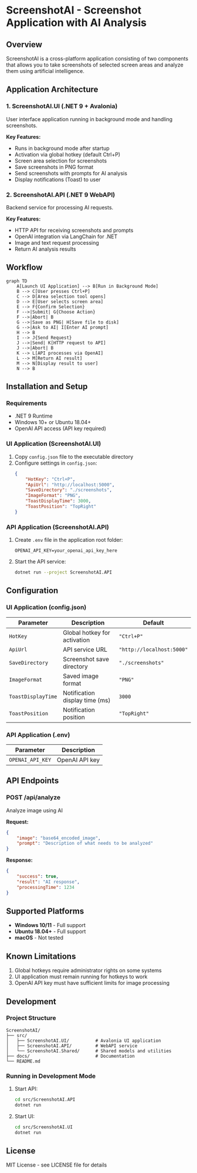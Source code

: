 # ScreenshotAI - Screenshot Application with AI Analysis

## Overview

ScreenshotAI is a cross-platform application consisting of two components that allows you to take screenshots of selected screen areas and analyze them using artificial intelligence.

## Application Architecture

### 1. ScreenshotAI.UI (.NET 9 + Avalonia)

User interface application running in background mode and handling screenshots.

**Key Features:**

-   Runs in background mode after startup
-   Activation via global hotkey (default Ctrl+P)
-   Screen area selection for screenshots
-   Save screenshots in PNG format
-   Send screenshots with prompts for AI analysis
-   Display notifications (Toast) to user

### 2. ScreenshotAI.API (.NET 9 WebAPI)

Backend service for processing AI requests.

**Key Features:**

-   HTTP API for receiving screenshots and prompts
-   OpenAI integration via LangChain for .NET
-   Image and text request processing
-   Return AI analysis results

## Workflow

```mermaid
graph TD
    A[Launch UI Application] --> B[Run in Background Mode]
    B --> C[User presses Ctrl+P]
    C --> D[Area selection tool opens]
    D --> E[User selects screen area]
    E --> F{Confirm Selection}
    F -->|Submit| G{Choose Action}
    F -->|Abort| B
    G -->|Save as PNG| H[Save file to disk]
    G -->|Ask to AI| I[Enter AI prompt]
    H --> B
    I --> J{Send Request}
    J -->|Send| K[HTTP request to API]
    J -->|Abort| B
    K --> L[API processes via OpenAI]
    L --> M[Return AI result]
    M --> N[Display result to user]
    N --> B
```

## Installation and Setup

### Requirements

-   .NET 9 Runtime
-   Windows 10+ or Ubuntu 18.04+
-   OpenAI API access (API key required)

### UI Application (ScreenshotAI.UI)

1. Copy `config.json` file to the executable directory
2. Configure settings in `config.json`:
    ```json
    {
    	"HotKey": "Ctrl+P",
    	"ApiUrl": "http://localhost:5000",
    	"SaveDirectory": "./screenshots",
    	"ImageFormat": "PNG",
    	"ToastDisplayTime": 3000,
    	"ToastPosition": "TopRight"
    }
    ```

### API Application (ScreenshotAI.API)

1. Create `.env` file in the application root folder:

    ```
    OPENAI_API_KEY=your_openai_api_key_here
    ```

2. Start the API service:
    ```bash
    dotnet run --project ScreenshotAI.API
    ```

## Configuration

### UI Application (config.json)

| Parameter          | Description                    | Default                   |
| ------------------ | ------------------------------ | ------------------------- |
| `HotKey`           | Global hotkey for activation   | `"Ctrl+P"`                |
| `ApiUrl`           | API service URL                | `"http://localhost:5000"` |
| `SaveDirectory`    | Screenshot save directory      | `"./screenshots"`         |
| `ImageFormat`      | Saved image format             | `"PNG"`                   |
| `ToastDisplayTime` | Notification display time (ms) | `3000`                    |
| `ToastPosition`    | Notification position          | `"TopRight"`              |

### API Application (.env)

| Parameter        | Description    |
| ---------------- | -------------- |
| `OPENAI_API_KEY` | OpenAI API key |

## API Endpoints

### POST /api/analyze

Analyze image using AI

**Request:**

```json
{
	"image": "base64_encoded_image",
	"prompt": "Description of what needs to be analyzed"
}
```

**Response:**

```json
{
	"success": true,
	"result": "AI response",
	"processingTime": 1234
}
```

## Supported Platforms

-   **Windows 10/11** - Full support
-   **Ubuntu 18.04+** - Full support
-   **macOS** - Not tested

## Known Limitations

1. Global hotkeys require administrator rights on some systems
2. UI application must remain running for hotkeys to work
3. OpenAI API key must have sufficient limits for image processing

## Development

### Project Structure

```
ScreenshotAI/
├── src/
│   ├── ScreenshotAI.UI/          # Avalonia UI application
│   ├── ScreenshotAI.API/         # WebAPI service
│   └── ScreenshotAI.Shared/      # Shared models and utilities
├── docs/                         # Documentation
└── README.md
```

### Running in Development Mode

1. Start API:

    ```bash
    cd src/ScreenshotAI.API
    dotnet run
    ```

2. Start UI:
    ```bash
    cd src/ScreenshotAI.UI
    dotnet run
    ```

## License

MIT License - see LICENSE file for details
